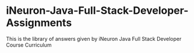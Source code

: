 # iNeuron-Java-Full-Stack-Developer-Assignments
This is the library of answers given by iNeuron Java Full Stack Developer Course Curriculum
